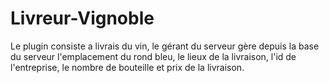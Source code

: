 # Livreur-Vignoble
Le plugin consiste a livrais du vin, le gérant du serveur gère depuis la base du serveur l'emplacement du rond bleu, le lieux de la livraison, l'id de l'entreprise, le nombre de bouteille et prix de la livraison.
